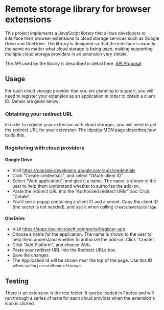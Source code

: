 # Remote storage library for browser extensions
This project implements a JavaScript library that allows developers to interface their browser extensions to cloud storage services such as Google Drive and OneDrive. The library is designed so that the interface is exactly the same no matter what cloud storage is being used, making supporting multiple cloud storage providers in an extension very simple.

The API used by the library is described in detail here:
[API Proposal](/doc/API_proposal.md)

## Usage
For each cloud storage provider that you are planning to support, you will need to register your extension as an application in order to obtain a client ID. Details are given below:
### Obtaining your redirect URL
In order to register your extension with cloud storages, you will need to get the redirect URL for your extension. The [identity](https://developer.mozilla.org/en-US/docs/Mozilla/Add-ons/WebExtensions/API/identity#Getting_the_redirect_URL) MDN page describes how to do this.
### Registering with cloud providers
#### Google Drive
- Visit https://console.developers.google.com/apis/credentials
- Click "Create credentials", and select "OAuth client ID".
- Select "Web application", and give it a name. The name is shown to the user to help them understand whether to authorize the add-on.
- Paste the redirect URL into the "Authorized redirect URIs" box.
Click "Create".
- You'll see a popup containing a client ID and a secret. Copy the client ID (the secret is not needed), and use it when calling `createRemoteStorage`.
#### OneDrive
- Visit https://apps.dev.microsoft.com/portal/register-app
- Choose a name for the application. The name is shown to the user to help them understand whether to authorize the add-on. Click "Create".
- Click "Add Platform", and choose Web.
- Paste your redirect URL into the Redirect URLs box.
- Save the changes.
- The Application Id will be shown near the top of the page. Use this ID when calling `createRemoteStorage`.

## Testing
There is an extension in the test folder. It can be loaded in Firefox and will run through a series of tests for each cloud provider when the extension's icon is clicked.
